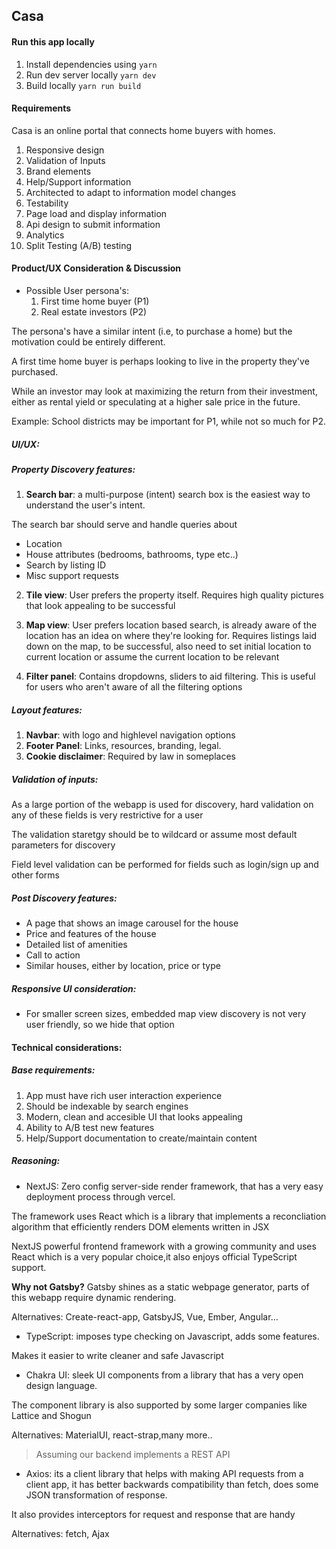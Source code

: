 ## Casa

#### Run this app locally

1. Install dependencies using `yarn`
1. Run dev server locally `yarn dev`
1. Build locally `yarn run build`


#### Requirements

Casa is an online portal that connects home buyers with homes.

1. Responsive design
1. Validation of Inputs
1. Brand elements
1. Help/Support information 
1. Architected to adapt to information model changes
1. Testability
1. Page load and display information
1. Api design to submit information
1. Analytics
1. Split Testing (A/B) testing

#### Product/UX Consideration & Discussion

* Possible User persona's:
  1. First time home buyer (P1)
  1. Real estate investors (P2)
  
The persona's have a similar intent (i.e, to purchase a home) but the motivation could be entirely different. 

A first time home buyer is perhaps looking to live in the property they've purchased. 

While an investor may look at maximizing the return from their investment, either as rental yield or speculating at a higher sale price in the future.

Example: School districts may be important for P1, while not so much for P2.

##### UI/UX: 

##### Property Discovery features:

1. **Search bar**:
a multi-purpose (intent) search box is the easiest way to understand the user's intent. 

The search bar should serve and handle queries about
* Location
* House attributes (bedrooms, bathrooms, type etc..)
* Search by listing ID
* Misc support requests

2. **Tile view**: User prefers the property itself. Requires high quality pictures that look appealing to be successful

3. **Map view**: User prefers location based search, is already aware of the location has an idea on where they're looking for. Requires listings laid down on the map, to be successful, also need to set initial location to current location or assume the current location to be relevant

4. **Filter panel**: Contains dropdowns, sliders to aid filtering. This is useful for users who aren't aware of all the filtering options

##### Layout features:
1.  **Navbar**: with logo and highlevel navigation options
1. **Footer Panel**: Links, resources, branding, legal.
1. **Cookie disclaimer**: Required by law in someplaces


##### Validation of inputs:
 As a large portion of the webapp is used for discovery, hard validation on any of these fields is very restrictive for a user

The validation staretgy should be to wildcard or assume most default parameters for discovery

Field level validation can be performed for fields such as login/sign up and other forms

##### Post Discovery features:
* A page that shows an image carousel for the house
* Price and features of the house
* Detailed list of amenities
* Call to action
* Similar houses, either by location, price or type

##### Responsive UI consideration:
* For smaller screen sizes, embedded map view discovery is not very user friendly, so we hide that option


#### Technical considerations:

##### Base requirements:
1. App must have rich user interaction experience
1. Should be indexable by search engines
1. Modern, clean and accesible UI that looks appealing
1. Ability to A/B test new features
1. Help/Support documentation to create/maintain content


##### Reasoning:
* NextJS: Zero config server-side render framework, that has a very easy deployment process through vercel. 

The framework uses React which is a library that implements a reconcliation algorithm that efficiently renders DOM elements written in JSX

NextJS powerful frontend framework with a growing community and uses React which is a very popular choice,it also enjoys official TypeScript support.

**Why not Gatsby?**
Gatsby shines as a static webpage generator, parts of this webapp require dynamic rendering.

Alternatives: Create-react-app, GatsbyJS, Vue, Ember, Angular...

* TypeScript: imposes type checking on Javascript, adds some features. 

Makes it easier to write cleaner and safe Javascript

* Chakra UI: sleek UI components from a library that has a very open design language.

The component library is also supported by some larger companies like Lattice and Shogun

Alternatives: MaterialUI, react-strap,many more..

> Assuming our backend implements a REST API
* Axios: its a client library that helps with making API requests from a client app, it has better backwards compatibility than fetch, does some JSON transformation of response.

It also provides interceptors for request and response that are handy

Alternatives: fetch, Ajax